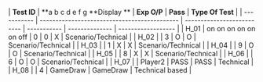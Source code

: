 | **Test ID** |  **a     b     c    d     e     f      g             **Display **         | **Exp O/P** | **Pass**       | **Type Of Test**   |
| ----------- | -------------------------------------------- | -------------------------- | ----------- | -------------- | ------------------ |
| H_01        |   on    on      on    on    on    on     off |             0              |     0       | X              | Scenario/Technical |
| H_02        |                                              |   3                        | O           | O              | Scenario/Technical |
| H_03        |                                              |   1                        | X           | X              | Scenario/Technical |
| H_04        |                                              |   9                        | O           | O              | Scenario/Technical |
| H_05        |                                              |   8                        | X           | X              | Scenario/Technical |
| H_06        |                                              |   6                        | O           | O              | Scenario/Technical |
| H_07        |                                              |   Player2                  | PASS        | PASS           | Technical          |
| H_08        |                                              |   4                        | GameDraw    | GameDraw       | Technical based    |
